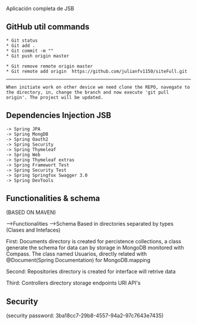 Aplicación completa de JSB

## GitHub util commands
    * Git status
    * Git add .
    * Git commit -m ""
    * Git push origin master
    
    * Git remove remote origin master
    * Git remote add origin  https://github.com/julianfv1150/siteFull.git

----------------
    When initiate work on other device we need clone the REPO, navegate to the directory, in, change the branch and now execute 'git pull origin'. The project will be updated.

## Dependencies Injection JSB
    -> Spring JPA
    -> Spring MongDB
    -> Spring Oauth2
    -> Spring Security
    -> Spring Thymeleaf
    -> Spring Web
    -> Spring Thymeleaf extras
    -> Spring Framewort Test
    -> Spring Security Test
    -> Spring Springfox Swagger 3.0
    -> Spring DevTools

## Functionalities & schema
(BASED ON MAVEN)    

-->Functionalities
-->Schema
Based in directories separated by types (Clases and Intefaces)

First:
Documents directory is created for percistence collections, a class generate the schema for data can by storage in MongoDB monitored with Compass.
The class named Usuarios, directly related with @Document(Spring Documentation) for MongoDB.mapping

Second:
Repositories directory is created for interface will retrive data

Third:
Controllers directory storage endpoints URI API's

## Security
(security password: 3ba18cc7-29b8-4557-94a2-97c7643e7435)